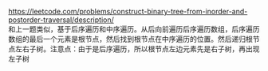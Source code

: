 https://leetcode.com/problems/construct-binary-tree-from-inorder-and-postorder-traversal/description/  
和上一题类似，基于后序遍历和中序遍历。从后向前遍历后序遍历数组，后序遍历数组的最后一个元素是根节点，然后找到根节点在中序遍历的位置。然后递归根节点左右子树。注意点：由于是后序遍历，所以根节点左边元素先是右子树，再出现左子树